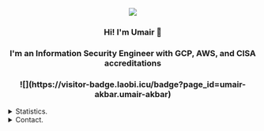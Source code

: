 <!--
**umair-akbar/umair-akbar** is a ✨ _special_ ✨ repository because its `README.md` (this file) appears on your GitHub profile.


- 🔭 I’m currently working on bringing automation scripts, AI based ML to the field of Certified Information System Auditors (CISA).
- 🌱 I’m currently learning Tensorflow as part of my Machine Learning endeavors. In addition to keeping up with all things Cloud.
- 💬 Ask me about: Anything related to Google Cloud Platform or Amazon Web Services Solutions Architecting
- ⚡ Fun fact: My initials are USA; was born in the USA, have never left. :)
-->

<p align=center>
  <img src="https://avatars2.githubusercontent.com/u/62894286?s=200"/>
</p>
<h3 align=center>Hi! I'm Umair 👋</h3>
<h3 align=center>I'm an Information Security Engineer with GCP, AWS, and CISA accreditations</h3>
<h3 align=center> ![](https://visitor-badge.laobi.icu/badge?page_id=umair-akbar.umair-akbar)</h3> 

<details>
      <summary>Statistics.</summary>
  <p align=center>
    <a href="https://github.com/umair-akbar">
      <img align="center" src="https://github-readme-stats.vercel.app/api?username=umair-akbar&show_icons=true&include_all_commits=true&show_icons=true&title_color=303030&icon_color=303030&text_color=303030&bg_color=ffffff&hide_border=true" alt="Umair's Statistics" />
      <img align="center" src="https://github-readme-stats.vercel.app/api/top-langs/?username=umair-akbar&show_icons=true&show_icons=true&title_color=fff&icon_color=303030&text_color=303030&bg_color=ffffff&hide_border=true" alt="Umair's Statistics" />
    </a>
  </p>
</details>
<details>
      <summary>Contact.</summary>
  <p align=center>
    <a href="https://github.com/umair-akbar">Github</a>
    <br>
    <a href="mailto:umairakbar@pm.me">umairakbar@pm.me</a>
    <br>
    <a href="https://www.linkedin.com/in/umair-akbar/">Linkedin</a>
    <br>
  </p>
</details>
